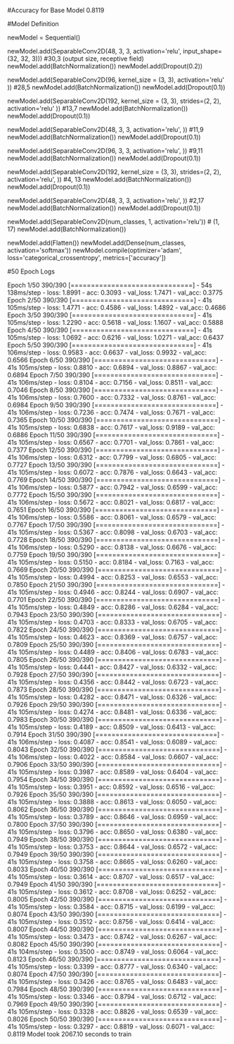 #Accuracy for Base Model
0.8119

#Model Definition


newModel = Sequential()

newModel.add(SeparableConv2D(48, 3, 3, activation='relu', input_shape=(32, 32, 3))) #30,3 (output size, receptive field)
newModel.add(BatchNormalization())
newModel.add(Dropout(0.2))

newModel.add(SeparableConv2D(96, kernel_size = (3, 3), activation='relu' )) #28,5
newModel.add(BatchNormalization())
newModel.add(Dropout(0.1))

newModel.add(SeparableConv2D(192, kernel_size = (3, 3),  strides=(2, 2), activation='relu' )) #13,7
newModel.add(BatchNormalization())
newModel.add(Dropout(0.1))

newModel.add(SeparableConv2D(48, 3, 3, activation='relu', )) #11,9
newModel.add(BatchNormalization())
newModel.add(Dropout(0.1))

newModel.add(SeparableConv2D(96, 3, 3, activation='relu', )) #9,11
newModel.add(BatchNormalization())
newModel.add(Dropout(0.1))

newModel.add(SeparableConv2D(192, kernel_size = (3, 3), strides=(2, 2), activation='relu', )) #4, 13
newModel.add(BatchNormalization())
newModel.add(Dropout(0.1))

newModel.add(SeparableConv2D(48, 3, 3, activation='relu', )) #2,17
newModel.add(BatchNormalization())
newModel.add(Dropout(0.1))

newModel.add(SeparableConv2D(num_classes, 1, activation='relu')) # (1, 17)
newModel.add(BatchNormalization())

newModel.add(Flatten())
newModel.add(Dense(num_classes, activation='softmax'))
newModel.compile(optimizer='adam', loss='categorical_crossentropy', metrics=['accuracy'])

#50 Epoch Logs

Epoch 1/50
390/390 [==============================] - 54s 138ms/step - loss: 1.8991 - acc: 0.3093 - val_loss: 1.7471 - val_acc: 0.3775
Epoch 2/50
390/390 [==============================] - 41s 105ms/step - loss: 1.4771 - acc: 0.4586 - val_loss: 1.4892 - val_acc: 0.4686
Epoch 3/50
390/390 [==============================] - 41s 105ms/step - loss: 1.2290 - acc: 0.5618 - val_loss: 1.1607 - val_acc: 0.5888
Epoch 4/50
390/390 [==============================] - 41s 105ms/step - loss: 1.0692 - acc: 0.6216 - val_loss: 1.0271 - val_acc: 0.6437
Epoch 5/50
390/390 [==============================] - 41s 106ms/step - loss: 0.9583 - acc: 0.6637 - val_loss: 0.9932 - val_acc: 0.6566
Epoch 6/50
390/390 [==============================] - 41s 105ms/step - loss: 0.8810 - acc: 0.6894 - val_loss: 0.8867 - val_acc: 0.6894
Epoch 7/50
390/390 [==============================] - 41s 106ms/step - loss: 0.8104 - acc: 0.7156 - val_loss: 0.8511 - val_acc: 0.7046
Epoch 8/50
390/390 [==============================] - 41s 106ms/step - loss: 0.7600 - acc: 0.7332 - val_loss: 0.8761 - val_acc: 0.6984
Epoch 9/50
390/390 [==============================] - 41s 106ms/step - loss: 0.7236 - acc: 0.7474 - val_loss: 0.7671 - val_acc: 0.7365
Epoch 10/50
390/390 [==============================] - 41s 105ms/step - loss: 0.6838 - acc: 0.7617 - val_loss: 0.9189 - val_acc: 0.6886
Epoch 11/50
390/390 [==============================] - 41s 105ms/step - loss: 0.6567 - acc: 0.7701 - val_loss: 0.7861 - val_acc: 0.7377
Epoch 12/50
390/390 [==============================] - 41s 106ms/step - loss: 0.6312 - acc: 0.7799 - val_loss: 0.6805 - val_acc: 0.7727
Epoch 13/50
390/390 [==============================] - 41s 105ms/step - loss: 0.6072 - acc: 0.7876 - val_loss: 0.6643 - val_acc: 0.7769
Epoch 14/50
390/390 [==============================] - 41s 106ms/step - loss: 0.5877 - acc: 0.7942 - val_loss: 0.6599 - val_acc: 0.7772
Epoch 15/50
390/390 [==============================] - 41s 106ms/step - loss: 0.5672 - acc: 0.8021 - val_loss: 0.6817 - val_acc: 0.7651
Epoch 16/50
390/390 [==============================] - 41s 106ms/step - loss: 0.5586 - acc: 0.8061 - val_loss: 0.6579 - val_acc: 0.7767
Epoch 17/50
390/390 [==============================] - 41s 105ms/step - loss: 0.5367 - acc: 0.8098 - val_loss: 0.6703 - val_acc: 0.7728
Epoch 18/50
390/390 [==============================] - 41s 106ms/step - loss: 0.5290 - acc: 0.8138 - val_loss: 0.6676 - val_acc: 0.7759
Epoch 19/50
390/390 [==============================] - 41s 105ms/step - loss: 0.5150 - acc: 0.8184 - val_loss: 0.7163 - val_acc: 0.7669
Epoch 20/50
390/390 [==============================] - 41s 105ms/step - loss: 0.4994 - acc: 0.8253 - val_loss: 0.6553 - val_acc: 0.7850
Epoch 21/50
390/390 [==============================] - 41s 105ms/step - loss: 0.4946 - acc: 0.8244 - val_loss: 0.6907 - val_acc: 0.7701
Epoch 22/50
390/390 [==============================] - 41s 105ms/step - loss: 0.4849 - acc: 0.8286 - val_loss: 0.6284 - val_acc: 0.7943
Epoch 23/50
390/390 [==============================] - 41s 105ms/step - loss: 0.4703 - acc: 0.8333 - val_loss: 0.6705 - val_acc: 0.7822
Epoch 24/50
390/390 [==============================] - 41s 105ms/step - loss: 0.4623 - acc: 0.8369 - val_loss: 0.6757 - val_acc: 0.7809
Epoch 25/50
390/390 [==============================] - 41s 105ms/step - loss: 0.4489 - acc: 0.8406 - val_loss: 0.6783 - val_acc: 0.7805
Epoch 26/50
390/390 [==============================] - 41s 105ms/step - loss: 0.4441 - acc: 0.8427 - val_loss: 0.6332 - val_acc: 0.7928
Epoch 27/50
390/390 [==============================] - 41s 105ms/step - loss: 0.4356 - acc: 0.8442 - val_loss: 0.6723 - val_acc: 0.7873
Epoch 28/50
390/390 [==============================] - 41s 105ms/step - loss: 0.4282 - acc: 0.8471 - val_loss: 0.6326 - val_acc: 0.7926
Epoch 29/50
390/390 [==============================] - 41s 105ms/step - loss: 0.4274 - acc: 0.8481 - val_loss: 0.6336 - val_acc: 0.7983
Epoch 30/50
390/390 [==============================] - 41s 105ms/step - loss: 0.4189 - acc: 0.8509 - val_loss: 0.6413 - val_acc: 0.7914
Epoch 31/50
390/390 [==============================] - 41s 106ms/step - loss: 0.4087 - acc: 0.8541 - val_loss: 0.6089 - val_acc: 0.8043
Epoch 32/50
390/390 [==============================] - 41s 106ms/step - loss: 0.4022 - acc: 0.8584 - val_loss: 0.6607 - val_acc: 0.7906
Epoch 33/50
390/390 [==============================] - 41s 105ms/step - loss: 0.3987 - acc: 0.8589 - val_loss: 0.6404 - val_acc: 0.7954
Epoch 34/50
390/390 [==============================] - 41s 105ms/step - loss: 0.3951 - acc: 0.8592 - val_loss: 0.6516 - val_acc: 0.7926
Epoch 35/50
390/390 [==============================] - 41s 105ms/step - loss: 0.3888 - acc: 0.8613 - val_loss: 0.6050 - val_acc: 0.8062
Epoch 36/50
390/390 [==============================] - 41s 105ms/step - loss: 0.3789 - acc: 0.8646 - val_loss: 0.6959 - val_acc: 0.7800
Epoch 37/50
390/390 [==============================] - 41s 105ms/step - loss: 0.3796 - acc: 0.8650 - val_loss: 0.6380 - val_acc: 0.7949
Epoch 38/50
390/390 [==============================] - 41s 105ms/step - loss: 0.3753 - acc: 0.8644 - val_loss: 0.6572 - val_acc: 0.7949
Epoch 39/50
390/390 [==============================] - 41s 105ms/step - loss: 0.3758 - acc: 0.8665 - val_loss: 0.6260 - val_acc: 0.8033
Epoch 40/50
390/390 [==============================] - 41s 105ms/step - loss: 0.3614 - acc: 0.8707 - val_loss: 0.6517 - val_acc: 0.7949
Epoch 41/50
390/390 [==============================] - 41s 105ms/step - loss: 0.3612 - acc: 0.8708 - val_loss: 0.6252 - val_acc: 0.8005
Epoch 42/50
390/390 [==============================] - 41s 105ms/step - loss: 0.3584 - acc: 0.8715 - val_loss: 0.6199 - val_acc: 0.8074
Epoch 43/50
390/390 [==============================] - 41s 105ms/step - loss: 0.3512 - acc: 0.8756 - val_loss: 0.6414 - val_acc: 0.8007
Epoch 44/50
390/390 [==============================] - 41s 105ms/step - loss: 0.3473 - acc: 0.8742 - val_loss: 0.6267 - val_acc: 0.8082
Epoch 45/50
390/390 [==============================] - 41s 104ms/step - loss: 0.3500 - acc: 0.8749 - val_loss: 0.6064 - val_acc: 0.8123
Epoch 46/50
390/390 [==============================] - 41s 105ms/step - loss: 0.3399 - acc: 0.8777 - val_loss: 0.6340 - val_acc: 0.8074
Epoch 47/50
390/390 [==============================] - 41s 105ms/step - loss: 0.3426 - acc: 0.8765 - val_loss: 0.6483 - val_acc: 0.7984
Epoch 48/50
390/390 [==============================] - 41s 105ms/step - loss: 0.3346 - acc: 0.8794 - val_loss: 0.6712 - val_acc: 0.7969
Epoch 49/50
390/390 [==============================] - 41s 105ms/step - loss: 0.3328 - acc: 0.8826 - val_loss: 0.6539 - val_acc: 0.8026
Epoch 50/50
390/390 [==============================] - 41s 105ms/step - loss: 0.3297 - acc: 0.8819 - val_loss: 0.6071 - val_acc: 0.8119
Model took 2067.10 seconds to train
